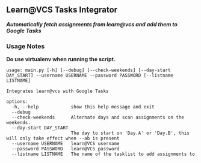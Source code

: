 ## Learn@VCS Tasks Integrator

***Automatically fetch assignments from learn@vcs and add them to Google Tasks***

### Usage Notes

**Do use virtualenv when running the script.**

```text
usage: main.py [-h] [--debug] [--check-weekends] [--day-start DAY_START] --username USERNAME --password PASSWORD [--listname LISTNAME]

Integrates learn@vcs with Google Tasks

options:
  -h, --help            show this help message and exit
  --debug
  --check-weekends      Alternate days and scan assignments on the weekends.
  --day-start DAY_START
                        The day to start on 'Day.A' or 'Day.B', this will only take effect when --ab is present
  --username USERNAME   learn@VCS username
  --password PASSWORD   learn@VCS password
  --listname LISTNAME   The name of the tasklist to add assignments to
```
